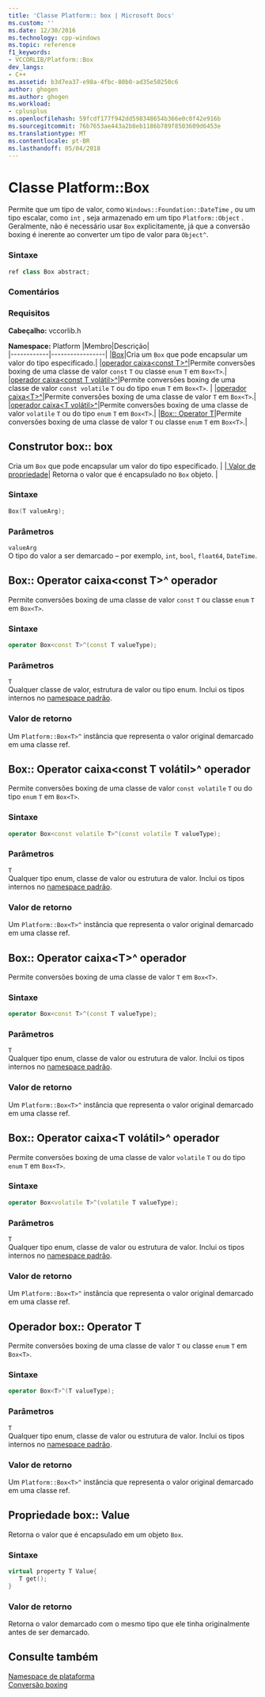 ```yaml
---
title: 'Classe Platform:: box | Microsoft Docs'
ms.custom: ''
ms.date: 12/30/2016
ms.technology: cpp-windows
ms.topic: reference
f1_keywords:
- VCCORLIB/Platform::Box
dev_langs:
- C++
ms.assetid: b3d7ea37-e98a-4fbc-80b0-ad35e50250c6
author: ghogen
ms.author: ghogen
ms.workload:
- cplusplus
ms.openlocfilehash: 59fcdf177f942dd598348654b366e0c0f42e916b
ms.sourcegitcommit: 76b7653ae443a2b8eb1186b789f8503609d6453e
ms.translationtype: MT
ms.contentlocale: pt-BR
ms.lasthandoff: 05/04/2018
---
```

# <a name="platformbox-class"></a>Classe Platform::Box
Permite que um tipo de valor, como `Windows::Foundation::DateTime` , ou um tipo escalar, como `int` , seja armazenado em um tipo `Platform::Object` . Geralmente, não é necessário usar `Box` explicitamente, já que a conversão boxing é inerente ao converter um tipo de valor para `Object^`.  
  
### <a name="syntax"></a>Sintaxe  
  
```cpp  
ref class Box abstract;  
```  
  ### <a name="remarks"></a>Comentários  
  
### <a name="requirements"></a>Requisitos  
 **Cabeçalho:** vccorlib.h  
  
 **Namespace:** Platform
|Membro|Descrição|  
|------------|-----------------|
|[Box](#ctor)|Cria um `Box` que pode encapsular um valor do tipo especificado.|
|[operador caixa&lt;const T&gt;^](#box-const-t)|Permite conversões boxing de uma classe de valor `const` `T` ou classe `enum` `T` em `Box<T>`.|
|[operador caixa&lt;const T volátil&gt;^](#box-const-volatile-t)|Permite conversões boxing de uma classe de valor `const volatile` `T` ou do tipo `enum` `T` em `Box<T>`. |
|[operador caixa&lt;T&gt;^](#box-t)|Permite conversões boxing de uma classe de valor `T` em `Box<T>`.|
|[operador caixa&lt;T volátil&gt;^](#box-volatile-t)|Permite conversões boxing de uma classe de valor `volatile` `T` ou do tipo `enum` `T` em `Box<T>`.|
|[Box:: Operator T](#t)|Permite conversões boxing de uma classe de valor `T` ou classe `enum` `T` em `Box<T>`.| 
## <a name="ctor"></a> Construtor box:: box
Cria um `Box` que pode encapsular um valor do tipo especificado. | |[ Valor de propriedade](#value)| Retorna o valor que é encapsulado no `Box` objeto. |  
### <a name="syntax"></a>Sintaxe  
  
```cpp  
Box(T valueArg);  
```  
  
### <a name="parameters"></a>Parâmetros  
 `valueArg`  
 O tipo do valor a ser demarcado – por exemplo, `int`, `bool`, `float64`, `DateTime`.  
  

## <a name="box-const-t"></a> Box:: Operator caixa&lt;const T&gt;^ operador
Permite conversões boxing de uma classe de valor `const` `T` ou classe `enum` `T` em `Box<T>`.  
  
### <a name="syntax"></a>Sintaxe  
  
```cpp  
operator Box<const T>^(const T valueType);  
```  
  
### <a name="parameters"></a>Parâmetros  
 `T`  
 Qualquer classe de valor, estrutura de valor ou tipo enum. Inclui os tipos internos no [namespace padrão](../cppcx/default-namespace.md).  
  
### <a name="return-value"></a>Valor de retorno  
 Um `Platform::Box<T>^` instância que representa o valor original demarcado em uma classe ref.  
  
## <a name="box-const-volatile-t"></a> Box:: Operator caixa&lt;const T volátil&gt;^ operador
Permite conversões boxing de uma classe de valor `const volatile` `T` ou do tipo `enum` `T` em `Box<T>`.  
  
### <a name="syntax"></a>Sintaxe  
  
```cpp  
operator Box<const volatile T>^(const volatile T valueType);  
```  
  
### <a name="parameters"></a>Parâmetros  
 `T`  
 Qualquer tipo enum, classe de valor ou estrutura de valor. Inclui os tipos internos no [namespace padrão](../cppcx/default-namespace.md).  
  
### <a name="return-value"></a>Valor de retorno  
 Um `Platform::Box<T>^` instância que representa o valor original demarcado em uma classe ref.  
  
## <a name="box-t"></a> Box:: Operator caixa&lt;T&gt;^ operador
Permite conversões boxing de uma classe de valor `T` em `Box<T>`.  
  
### <a name="syntax"></a>Sintaxe  
  
```cpp  
operator Box<const T>^(const T valueType);  
```  
  
### <a name="parameters"></a>Parâmetros  
 `T`  
 Qualquer tipo enum, classe de valor ou estrutura de valor. Inclui os tipos internos no [namespace padrão](../cppcx/default-namespace.md).  
  
### <a name="return-value"></a>Valor de retorno  
 Um `Platform::Box<T>^` instância que representa o valor original demarcado em uma classe ref.  
  
## <a name="box-volatile-t"></a> Box:: Operator caixa&lt;T volátil&gt;^ operador
Permite conversões boxing de uma classe de valor `volatile` `T` ou do tipo `enum` `T` em `Box<T>`.  
  
### <a name="syntax"></a>Sintaxe  
  
```cpp  
operator Box<volatile T>^(volatile T valueType);  
```  
  
### <a name="parameters"></a>Parâmetros  
 `T`  
 Qualquer tipo enum, classe de valor ou estrutura de valor. Inclui os tipos internos no [namespace padrão](../cppcx/default-namespace.md).  
  
### <a name="return-value"></a>Valor de retorno  
 Um `Platform::Box<T>^` instância que representa o valor original demarcado em uma classe ref.  
  
## <a name="t"></a>  Operador box:: Operator T
Permite conversões boxing de uma classe de valor `T` ou classe `enum` `T` em `Box<T>`.  
  
### <a name="syntax"></a>Sintaxe  
  
```cpp  
operator Box<T>^(T valueType);  
```  
  
### <a name="parameters"></a>Parâmetros  
 `T`  
 Qualquer tipo enum, classe de valor ou estrutura de valor. Inclui os tipos internos no [namespace padrão](../cppcx/default-namespace.md).  
  
### <a name="return-value"></a>Valor de retorno  
 Um `Platform::Box<T>^` instância que representa o valor original demarcado em uma classe ref.  
  

## <a name="value"></a> Propriedade box:: Value
Retorna o valor que é encapsulado em um objeto `Box`.  
  
### <a name="syntax"></a>Sintaxe  
  
```cpp  
virtual property T Value{  
   T get();  
}  
```  
  
### <a name="return-value"></a>Valor de retorno  
 Retorna o valor demarcado com o mesmo tipo que ele tinha originalmente antes de ser demarcado.  
  
  
## <a name="see-also"></a>Consulte também  
 [Namespace de plataforma](../cppcx/platform-namespace-c-cx.md)   
 [Conversão boxing](../cppcx/boxing-c-cx.md)
